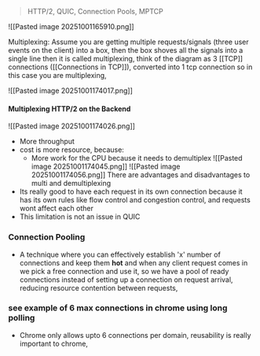 > HTTP/2, QUIC, Connection Pools, MPTCP

![[Pasted image 20251001165910.png]]

Multiplexing: Assume you are getting multiple requests/signals (three user events on the client) into a box, then the box shoves all the signals into a single line then it is called multiplexing, think of the diagram as 3 [[TCP]] connections ([[Connections in TCP]]), converted into 1 tcp connection so in this case you are multiplexing,

![[Pasted image 20251001174017.png]]
#### Multiplexing HTTP/2 on the Backend
![[Pasted image 20251001174026.png]]
- More throughput
- cost is more resource, because:
	- More work for the CPU because it needs to demultiplex
![[Pasted image 20251001174045.png]]
![[Pasted image 20251001174056.png]]
There are advantages and disadvantages to multi and demultiplexing
- Its really good to have each request in its own connection because it has its own rules like flow control and congestion control, and requests wont affect each other
- This limitation is not an issue in QUIC

### Connection Pooling
- A technique where you can effectively establish 'x' number of connections and keep them **hot** and when any client request comes in we pick a free connection and use it, so we have a pool of ready connections instead of setting up a connection on request arrival, reducing resource contention between requests, 

### see example of 6 max connections in chrome using long polling

- Chrome only allows upto 6 connections per domain, reusability is really important to chrome,